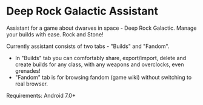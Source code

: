 # Deep Rock Galactic Assistant
Assistant for a game about dwarves in space - Deep Rock Galactic. Manage your builds with ease. Rock and Stone!

Currently assistant consists of two tabs - "Builds" and "Fandom".
- In "Builds" tab you can comfortably share, export/import, delete and create builds for any class, with any weapons and overclocks, even grenades!
- "Fandom" tab is for browsing fandom (game wiki) without switching to real browser.

Requirements: Android 7.0+
